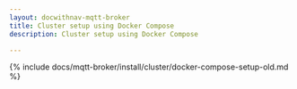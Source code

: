 ```yaml
---
layout: docwithnav-mqtt-broker
title: Cluster setup using Docker Compose
description: Cluster setup using Docker Compose

---
```


{% include docs/mqtt-broker/install/cluster/docker-compose-setup-old.md %}
